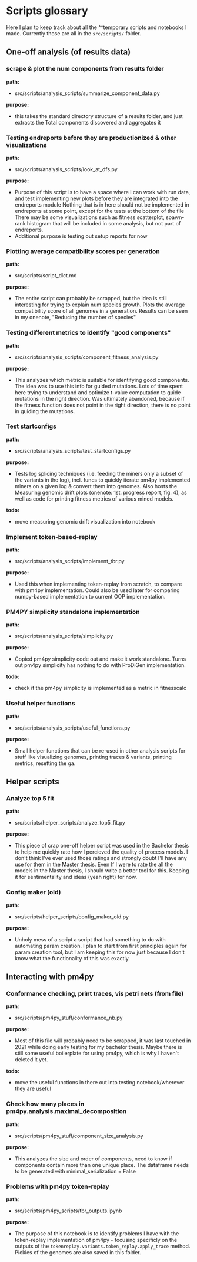 # Scripts glossary
Here I plan to keep track about all the ^^temporary scripts and notebooks I made. Currently those are all in the `src/scripts/` folder.

## One-off analysis (of results data)

### scrape & plot the num components from results folder
**path:**
* src/scripts/analysis_scripts/summarize_component_data.py

**purpose:**
* this takes the standard directory structure of a results folder, and just extracts the Total components discovered and aggregates it

### Testing endreports before they are productionized & other visualizations
**path:**
* src/scripts/analysis_scripts/look_at_dfs.py

**purpose:**
* Purpose of this script is to have a space where I can work with run data, and test implementing new plots before they are integrated into the endreports module Nothing that is in here should not be implemented in endreports at some point, except for the tests at the bottom of the file There may be some visualizations such as fitness scatterplot, spawn-rank histogram that will be included in some analysis, but not part of endreports.
* Additional purpose is testing out setup reports for now

### Plotting average compatibility scores per generation
**path:**
* src/scripts/script_dict.md

**purpose:**
* The entire script can probably be scrapped, but the idea is still interesting for trying to explain num species growth. Plots the average compatibility score of all genomes in a generation. Results can be seen in my onenote, "Reducing the number of species"

### Testing different metrics to identify "good components"
**path:**
* src/scripts/analysis_scripts/component_fitness_analysis.py

**purpose:**
* This analyzes which metric is suitable for identifying good components. The idea was to use this info for guided mutations. Lots of time spent here trying to understand and optimize t-value computation to guide mutations in the right direction. Was ultimately abandoned, because if the fitness function does not point in the right direction, there is no point in guiding the mutations.

### Test startconfigs
**path:**
* src/scripts/analysis_scripts/test_startconfigs.py

**purpose:**
* Tests log splicing techniques (i.e. feeding the miners only a subset of the variants in the log), incl. funcs to quickly iterate pm4py implemented miners on a given log & convert them into genomes. Also hosts the Measuring genomic drift plots (onenote: 1st.  progress report, fig. 4), as well as code for printing fitness metrics of various mined models. 

**todo:**
* move measuring genomic drift visualization into notebook

### Implement token-based-replay
**path:**
* src/scripts/analysis_scripts/implement_tbr.py

**purpose:**
* Used this when implementing token-replay from scratch, to compare with pm4py implementation. Could also be used later for comparing numpy-based implementation to current OOP implementation.

### PM4PY simplicity standalone implementation
**path:**
* src/scripts/analysis_scripts/simplicity.py

**purpose:**
* Copied pm4py simplicity code out and make it work standalone. Turns out pm4py simplicity has nothing to do with ProDiGen implementation. 

**todo:**
* check if the pm4py simplicity is implemented as a metric in fitnesscalc

### Useful helper functions
**path:**
* src/scripts/analysis_scripts/useful_functions.py

**purpose:**
* Small helper functions that can be re-used in other analysis scripts for stuff like visualizing genomes, printing traces & variants, printing metrics, resetting the ga.

## Helper scripts

### Analyze top 5 fit
**path:**
* src/scripts/helper_scripts/analyze_top5_fit.py

**purpose:**
* This piece of crap one-off helper script was used in the Bachelor thesis to help me quickly rate how I percieved the quality of process models. I don't think I've ever used those ratings and strongly doubt I'll have any use for them in the Master thesis.  Even If I were to rate the all the models in the Master thesis, I should write a better tool for this. Keeping it for sentimentality and ideas (yeah right) for now.

### Config maker (old)
**path:**
* src/scripts/helper_scripts/config_maker_old.py

**purpose:**
* Unholy mess of a script a script that had something to do with automating param creation.  I plan to start from first principles again for param creation tool, but I am keeping this for now just because I don't know what the functionality of this was exactly.

## Interacting with pm4py

### Conformance checking, print traces, vis petri nets (from file)
**path:**
* src/scripts/pm4py_stuff/conformance_nb.py

**purpose:**
* Most of this file will probably need to be scrapped, it was last touched in 2021 while doing early testing for my bachelor thesis. Maybe there is still some useful boilerplate for using pm4py, which is why I haven't deleted it yet.

**todo:**
* move the useful functions in there out into testing notebook/wherever they are useful

### Check how many places in pm4py.analysis.maximal_decomposition
**path:**
* src/scripts/pm4py_stuff/component_size_analysis.py

**purpose:**
* This analyzes the size and order of components, need to know if components contain more than one unique place.  The dataframe needs to be generated with minimal_serialization = False

### Problems with pm4py token-replay
**path:**
* src/scripts/pm4py_scripts/tbr_outputs.ipynb

**purpose:**
* The purpose of this notebook is to identify problems I have with the token-replay implementation of pm4py - focusing specificly on the outputs of the `tokenreplay.variants.token_replay.apply_trace` method.  Pickles of the genomes are also saved in this folder.